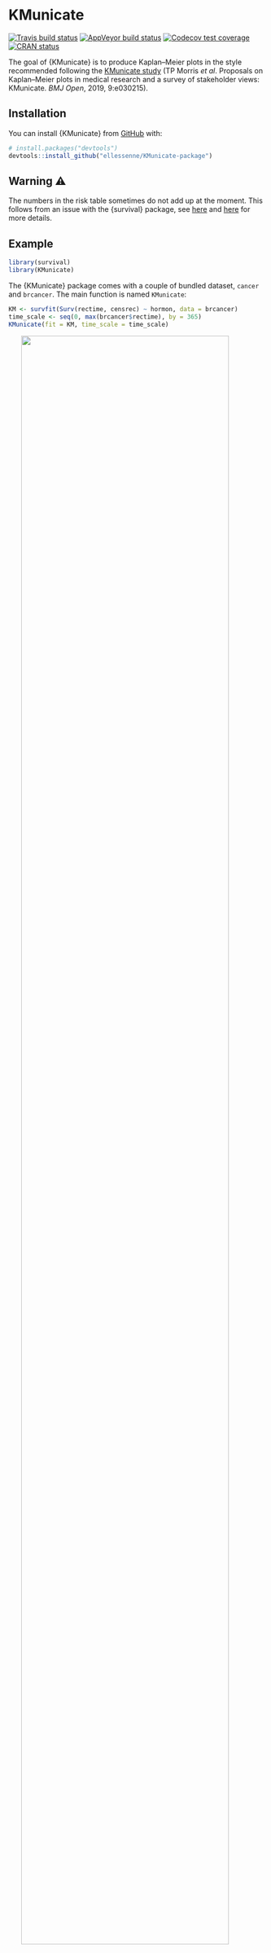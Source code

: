 
<!-- README.md is generated from README.Rmd. Please edit that file -->

# KMunicate

<!-- badges: start -->

[![Travis build
status](https://travis-ci.com/ellessenne/KMunicate-package.svg?branch=master)](https://travis-ci.com/ellessenne/KMunicate-package)
[![AppVeyor build
status](https://ci.appveyor.com/api/projects/status/github/ellessenne/KMunicate-package?branch=master&svg=true)](https://ci.appveyor.com/project/ellessenne/KMunicate-package)
[![Codecov test
coverage](https://codecov.io/gh/ellessenne/KMunicate-package/branch/master/graph/badge.svg)](https://codecov.io/gh/ellessenne/KMunicate-package?branch=master)
[![CRAN
status](https://www.r-pkg.org/badges/version/KMunicate)](https://CRAN.R-project.org/package=KMunicate)
<!-- badges: end -->

The goal of {KMunicate} is to produce Kaplan–Meier plots in the style
recommended following the [KMunicate
study](http://dx.doi.org/10.1136/bmjopen-2019-030215) (TP Morris *et
al*. Proposals on Kaplan–Meier plots in medical research and a survey of
stakeholder views: KMunicate. *BMJ Open*, 2019, 9:e030215).

## Installation

You can install {KMunicate} from [GitHub](https://github.com/) with:

``` r
# install.packages("devtools")
devtools::install_github("ellessenne/KMunicate-package")
```

## Warning :warning:

The numbers in the risk table sometimes do not add up at the moment.
This follows from an issue with the {survival} package, see
[here](https://github.com/ellessenne/KMunicate-package/issues/6) and
[here](https://github.com/therneau/survival/issues/119) for more
details.

## Example

``` r
library(survival)
library(KMunicate)
```

The {KMunicate} package comes with a couple of bundled dataset, `cancer`
and `brcancer`. The main function is named `KMunicate`:

``` r
KM <- survfit(Surv(rectime, censrec) ~ hormon, data = brcancer)
time_scale <- seq(0, max(brcancer$rectime), by = 365)
KMunicate(fit = KM, time_scale = time_scale)
```

<img src="man/figures/README-brcancer-1.png" width="90%" style="display: block; margin: auto;" />

``` r
KM <- survfit(Surv(studytime, died) ~ drug, data = cancer2)
time_scale <- seq(0, max(cancer2$studytime), by = 7)
KMunicate(fit = KM, time_scale = time_scale)
```

<img src="man/figures/README-cancer-1.png" width="90%" style="display: block; margin: auto;" />

You also might wonder, does this work with a single arm? Yes, yes it
does:

``` r
KM <- survfit(Surv(studytime, died) ~ 1, data = cancer2)
time_scale <- seq(0, max(cancer2$studytime), by = 7)
KMunicate(fit = KM, time_scale = time_scale)
```

<img src="man/figures/README-cancer-single-1.png" width="90%" style="display: block; margin: auto;" />

## Customise Risk Table

By default, `KMunicate()` will build a risk table conform to the
KMunicate style, e.g., with cumulative number of events and censored
(the column-wise sum is equal to the total number of individuals at risk
per arm):

``` r
KM <- survfit(Surv(rectime, censrec) ~ hormon, data = brcancer)
time_scale <- seq(0, max(brcancer$rectime), by = 365)
KMunicate(fit = KM, time_scale = time_scale)
```

<img src="man/figures/README-brcancer-KMunicate-1.png" width="90%" style="display: block; margin: auto;" />

Alternatively, it is possible to customise the risk table via the
`.risk_table` argument. For instance, if one wants to have interval-wise
number of events and censored, just pass the `survfit` value to the
`.risk_table` argument:

``` r
KMunicate(fit = KM, time_scale = time_scale, .risk_table = "survfit")
```

<img src="man/figures/README-brcancer-survfit-1.png" width="90%" style="display: block; margin: auto;" />

This is the default output of the `summary.survfit()` function.

Finally, it is also possible to fully omit the risk table by setting
`.risk_table = NULL`:

``` r
KMunicate(fit = KM, time_scale = time_scale, .risk_table = NULL)
```

<img src="man/figures/README-brcancer-NULL-1.png" width="90%" style="display: block; margin: auto;" />

## Custom Fonts

Assuming you have set up your computer to use custom fonts with
`ggplot2`, customising your KMunicate-style plot is trivial. All you
have to do is pass the font name as the `.ff` argument:

``` r
KM <- survfit(Surv(studytime, died) ~ 1, data = cancer2)
time_scale <- seq(0, max(cancer2$studytime), by = 7)
KMunicate(fit = KM, time_scale = time_scale, .ff = "Victor Mono")
```

<img src="man/figures/README-cancer-single-ff-1.png" width="90%" style="display: block; margin: auto;" />
